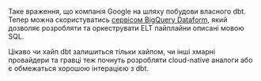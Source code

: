 Таке враження, що компанія Google на шляху побудови власного dbt. Тепер можна скористуватись [сервісом BigQuery Dataform](https://medium.com/google-cloud/modern-data-pipeline-building-with-bigquery-dataform-a5dff0565d3), який дозволяє розробляти та оркеструвати ELT пайплайни описані мовою SQL.

Цікаво чи хайп dbt залишиться тільки хайпом, чи інші хмарні провайдери та гравці теж почнуть розробляти cloud-native аналоги або є обмежаться хорошою інтерацією з dbt.